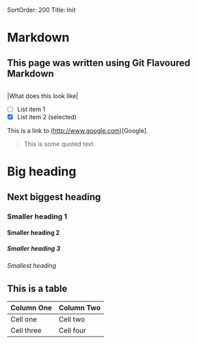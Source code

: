 SortOrder: 200
Title: Init

# Markdown

## This page was written using Git Flavoured Markdown
```some code can go here
```

|What does this look like|

- [ ] List item 1
- [X] List item 2 (selected)

This is a link to (http://www.google.com)[Google].

> This is some quoted text

# Big heading
## Next biggest heading
### Smaller heading 1
#### Smaller heading 2
##### Smaller heading 3
###### Smallest heading

## This is a table

| Column One | Column Two |
| ---------- | ---------- |
| Cell one | Cell two |
| Cell three | Cell four |
